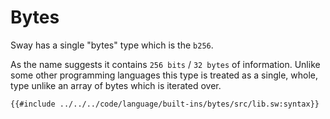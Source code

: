 # Bytes

Sway has a single "bytes" type which is the `b256`.

As the name suggests it contains `256 bits` / `32 bytes` of information. Unlike some other programming languages this type is treated as a single, whole, type unlike an array of bytes which is iterated over.

```sway
{{#include ../../../code/language/built-ins/bytes/src/lib.sw:syntax}}
```

